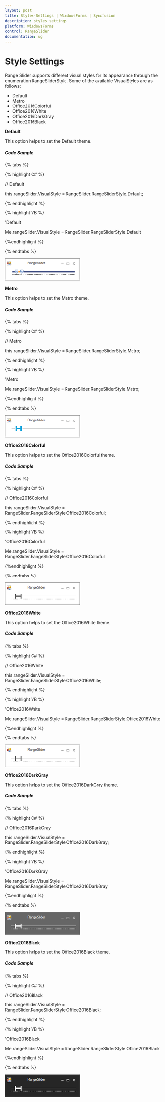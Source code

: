 ```yaml
---
layout: post
title: Styles-Settings | WindowsForms | Syncfusion
description: styles settings
platform: WindowsForms
control: RangeSlider
documentation: ug
---
```


# Style Settings

Range Slider supports different visual styles for its appearance through the enumeration RangeSliderStyle. Some of the available VisualStyles are as follows:

* Default
* Metro
* Office2016Colorful
* Office2016White
* Office2016DarkGray
* Office2016Black

**Default**

This option helps to set the Default theme.

#####  Code Sample

{% tabs %}

{% highlight C# %}

// Default

this.rangeSlider.VisualStyle = RangeSlider.RangeSliderStyle.Default;

{% endhighlight %}

{% highlight VB %}

'Default

Me.rangeSlider.VisualStyle = RangeSlider.RangeSliderStyle.Default

{%endhighlight %}

{% endtabs %}

![](Styles-Settings_images/Styles-Settings_img1.png)

**Metro**

This option helps to set the Metro theme.

#####  Code Sample

{% tabs %}

{% highlight C# %}

// Metro

this.rangeSlider.VisualStyle = RangeSlider.RangeSliderStyle.Metro;

{% endhighlight %}

{% highlight VB %}

'Metro

Me.rangeSlider.VisualStyle = RangeSlider.RangeSliderStyle.Metro;

{%endhighlight %}

{% endtabs %}

![](Styles-Settings_images/Styles-Settings_img2.png)

**Office2016Colorful**

This option helps to set the Office2016Colorful theme.

#####  Code Sample

{% tabs %}

{% highlight C# %}

// Office2016Colorful

this.rangeSlider.VisualStyle = RangeSlider.RangeSliderStyle.Office2016Colorful;

{% endhighlight %}

{% highlight VB %}

'Office2016Colorful

Me.rangeSlider.VisualStyle = RangeSlider.RangeSliderStyle.Office2016Colorful

{%endhighlight %}

{% endtabs %}

![](Styles-Settings_images/Styles-Settings_img3.png)

**Office2016White**

This option helps to set the Office2016White theme.

#####  Code Sample

{% tabs %}

{% highlight C# %}

// Office2016White

this.rangeSlider.VisualStyle = RangeSlider.RangeSliderStyle.Office2016White;

{% endhighlight %}

{% highlight VB %}

'Office2016White

Me.rangeSlider.VisualStyle = RangeSlider.RangeSliderStyle.Office2016White

{%endhighlight %}

{% endtabs %}

![](Styles-Settings_images/Styles-Settings_img4.png)

**Office2016DarkGray**

This option helps to set the Office2016DarkGray theme.

#####  Code Sample

{% tabs %}

{% highlight C# %}

// Office2016DarkGray

 this.rangeSlider.VisualStyle = RangeSlider.RangeSliderStyle.Office2016DarkGray;

{% endhighlight %}

{% highlight VB %}

'Office2016DarkGray

Me.rangeSlider.VisualStyle = RangeSlider.RangeSliderStyle.Office2016DarkGray

{%endhighlight %}

{% endtabs %}

![](Styles-Settings_images/Styles-Settings_img5.png)

**Office2016Black**

This option helps to set the Office2016Black theme.

#####  Code Sample

{% tabs %}

{% highlight C# %}

// Office2016Black

this.rangeSlider.VisualStyle = RangeSlider.RangeSliderStyle.Office2016Black;

{% endhighlight %}

{% highlight VB %}

'Office2016Black

Me.rangeSlider.VisualStyle = RangeSlider.RangeSliderStyle.Office2016Black

{%endhighlight %}

{% endtabs %}

![](Styles-Settings_images/Styles-Settings_img6.png)
